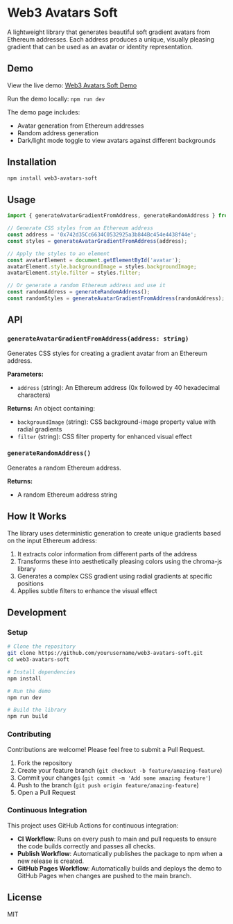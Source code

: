 # Web3 Avatars Soft

A lightweight library that generates beautiful soft gradient avatars from Ethereum addresses. Each address produces a unique, visually pleasing gradient that can be used as an avatar or identity representation.

## Demo

View the live demo: [Web3 Avatars Soft Demo](https://yourusername.github.io/web3-avatars-soft/)

Run the demo locally: `npm run dev`

The demo page includes:
- Avatar generation from Ethereum addresses
- Random address generation
- Dark/light mode toggle to view avatars against different backgrounds

## Installation

```bash
npm install web3-avatars-soft
```

## Usage

```typescript
import { generateAvatarGradientFromAddress, generateRandomAddress } from 'web3-avatars-soft';

// Generate CSS styles from an Ethereum address
const address = '0x742d35Cc6634C0532925a3b844Bc454e4438f44e';
const styles = generateAvatarGradientFromAddress(address);

// Apply the styles to an element
const avatarElement = document.getElementById('avatar');
avatarElement.style.backgroundImage = styles.backgroundImage;
avatarElement.style.filter = styles.filter;

// Or generate a random Ethereum address and use it
const randomAddress = generateRandomAddress();
const randomStyles = generateAvatarGradientFromAddress(randomAddress);
```

## API

### `generateAvatarGradientFromAddress(address: string)`

Generates CSS styles for creating a gradient avatar from an Ethereum address.

**Parameters:**
- `address` (string): An Ethereum address (0x followed by 40 hexadecimal characters)

**Returns:**
An object containing:
- `backgroundImage` (string): CSS background-image property value with radial gradients
- `filter` (string): CSS filter property for enhanced visual effect

### `generateRandomAddress()`

Generates a random Ethereum address.

**Returns:**
- A random Ethereum address string

## How It Works

The library uses deterministic generation to create unique gradients based on the input Ethereum address:

1. It extracts color information from different parts of the address
2. Transforms these into aesthetically pleasing colors using the chroma-js library
3. Generates a complex CSS gradient using radial gradients at specific positions
4. Applies subtle filters to enhance the visual effect

## Development

### Setup

```bash
# Clone the repository
git clone https://github.com/yourusername/web3-avatars-soft.git
cd web3-avatars-soft

# Install dependencies
npm install

# Run the demo
npm run dev

# Build the library
npm run build
```

### Contributing

Contributions are welcome! Please feel free to submit a Pull Request.

1. Fork the repository
2. Create your feature branch (`git checkout -b feature/amazing-feature`)
3. Commit your changes (`git commit -m 'Add some amazing feature'`)
4. Push to the branch (`git push origin feature/amazing-feature`)
5. Open a Pull Request

### Continuous Integration

This project uses GitHub Actions for continuous integration:

- **CI Workflow**: Runs on every push to main and pull requests to ensure the code builds correctly and passes all checks.
- **Publish Workflow**: Automatically publishes the package to npm when a new release is created.
- **GitHub Pages Workflow**: Automatically builds and deploys the demo to GitHub Pages when changes are pushed to the main branch.

## License

MIT 
